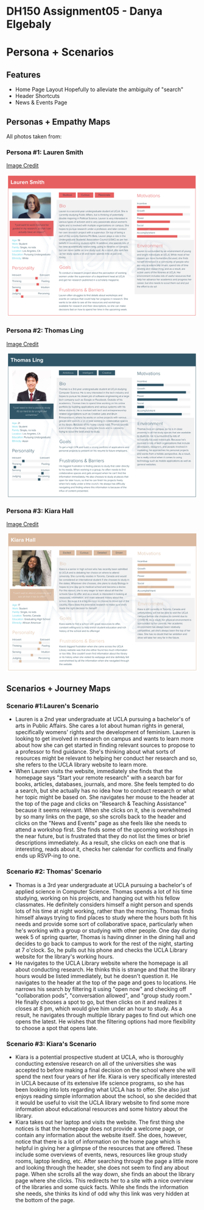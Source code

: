 # DH150 Assignment05 - Danya Elgebaly
# Persona + Scenarios

## Features

- Home Page Layout
Hopefully to alleviate the ambiguity of "search"
- Header Shortcuts
- News & Events Page 

## Personas + Empathy Maps
All photos taken from: 

### Persona #1: Lauren Smith
[Image Credit](https://unsplash.com/s/photos/persona)

![Persona1](Persona1.png)

### Persona #2: Thomas Ling
[Image Credit](https://www.pinterest.com/pin/460282024414055425/)

![Persona2](Persona2.png)

### Persona #3: Kiara Hall
[Image Credit](https://uncf.org/the-latest/african-americans-and-college-education-by-the-numbers)

![Persona3](Persona3.png)

## Scenarios + Journey Maps

### Scenario #1:Lauren's Scenario
- Lauren is a 2nd year undergraduate at UCLA pursuing a bachelor's of arts in Public Affairs. She cares a lot about human rights in general, specifically womens' rights and the development of feminism. Lauren is looking to get involved in research on campus and wants to learn more about how she can get started in finding relevant sources to propose to a professor to find guidance. She's thinking about what sorts of resources might be relevant to helping her conduct her research and so, she refers to the UCLA library website to learn more. 
- When Lauren visits the website, immediately she finds that the homepage says "Start your remote research" with a search bar for books, articles, databases, journals, and more. She feels tempted to do a search, but she actually has no idea how to conduct research or what her topic might be based on. She navigates her mouse to the header at the top of the page and clicks on "Research & Teaching Assistance" because it seems relevant. When she clicks on it, she is overwhelmed by so many links on the page, so she scrolls back to the header and clicks on the "News and Events" page as she feels like she needs to attend a workshop first. She finds some of the upcoming workshops in the near future, but is frustrated that they do not list the times or brief descriptions immediately. As a result, she clicks on each one that is interesting, reads about it, checks her calendar for conflicts and finally ends up RSVP-ing to one. 


### Scenario #2: Thomas' Scenario
- Thomas is a 3rd year undergraduate at UCLA pursuing a bachelor's of applied science in Computer Science. Thomas spends a lot of his time studying, working on his projects, and hanging out with his fellow classmates. He definitely considers himself a night person and spends lots of his time at night working, rather than the morning. Thomas finds himself always trying to find places to study where the hours both fit his needs and provide some sort of collaborative space, particularly when he's working with a group or studying with other people. One day during week 5 of spring quarter, Thomas is having dinner in the dining hall and decides to go back to campus to work for the rest of the night, starting at 7 o'clock. So, he pulls out his phone and checks the UCLA Library website for the library's working hours. 
- He navigates to the UCLA Library website where the homepage is all about conducting research. He thinks this is strange and that the library hours would be listed immediately, but he doesn't question it. He navigates to the header at the top of the page and goes to locations. He narrows his search by filtering it using "open now" and checking off "collaboration pods", "conversation allowed", and "group study room." He finally chooses a spot to go, but then clicks on it and realizes it closes at 8 pm, which would give him under an hour to study. As a result, he navigates through multiple library pages to find out which one opens the latest. He wishes that the filtering options had more flexibility to choose a spot that opens late. 

### Scenario #3: Kiara's Scenario
- Kiara is a potential prospective student at UCLA, who is thoroughly conducting extensive research on all of the universities she was accepted to before making a final decision on the school where she will spend the next four years of her life. Kiara is very specifically interested in UCLA because of its extensive life science programs, so she has been looking into lots regarding what UCLA has to offer. She also just enjoys reading simple information about the school, so she decided that it would be useful to visit the UCLA library website to find some more information about educational resources and some history about the library.
- Kiara takes out her laptop and visits the website. The first thing she notices is that the homepage does not provide a welcome page, or contain any information about the website itself. She does, however, notice that there is a lot of information on the home page which is helpful in giving her a glimpse of the resources that are offered. These include some overviews of events, news, resources like group study rooms, laptop lending, etc. After searching through the page a little more and looking through the header, she does not seem to find any about page. When she scrolls all the way down, she finds an about the library page where she clicks. This redirects her to a site with a nice overview of the libraries and some quick facts. While she finds the information she needs, she thinks its kind of odd why this link was very hidden at the bottom of the page. 
